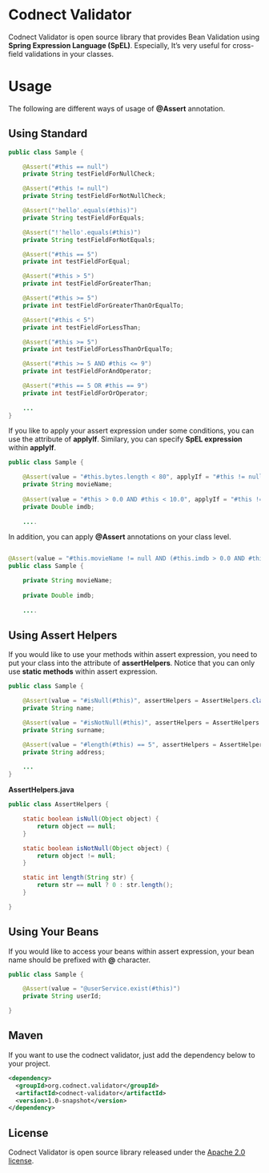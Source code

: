 # Codnect Validator
Codnect Validator is open source library that provides Bean Validation using **Spring Expression Language (SpEL)**.
Especially, It’s  very useful for cross-field validations in your classes.

Usage
=====
The following are different ways of usage of **@Assert** annotation. 

Using Standard
--------------

```java
public class Sample {

    @Assert("#this == null")
    private String testFieldForNullCheck;

    @Assert("#this != null")
    private String testFieldForNotNullCheck;

    @Assert("'hello'.equals(#this)")
    private String testFieldForEquals;

    @Assert("!'hello'.equals(#this)")
    private String testFieldForNotEquals;

    @Assert("#this == 5")
    private int testFieldForEqual;

    @Assert("#this > 5")
    private int testFieldForGreaterThan;

    @Assert("#this >= 5")
    private int testFieldForGreaterThanOrEqualTo;

    @Assert("#this < 5")
    private int testFieldForLessThan;

    @Assert("#this >= 5")
    private int testFieldForLessThanOrEqualTo;

    @Assert("#this >= 5 AND #this <= 9")
    private int testFieldForAndOperator;

    @Assert("#this == 5 OR #this == 9")
    private int testFieldForOrOperator;
    
    ...
}
```
If you like to apply your assert expression under some conditions, you can use the attribute of **applyIf**. Similary, you can specify **SpEL expression** within **applyIf**.

```java
public class Sample {

    @Assert(value = "#this.bytes.length < 80", applyIf = "#this != null")
    private String movieName;
    
    @Assert(value = "#this > 0.0 AND #this < 10.0", applyIf = "#this != null")
    private Double imdb;
    
    ....
```
In addition, you can apply **@Assert** annotations on your class level.

```java

@Assert(value = "#this.movieName != null AND (#this.imdb > 0.0 AND #this.imdb < 10.0)")
public class Sample {

    private String movieName;
    
    private Double imdb;
    
    ....
```
Using Assert Helpers
--------------------
If you would like to use your methods within assert expression, you need to put your class into the attribute of **assertHelpers**.
Notice that you can only use **static methods** within assert expression.

```java
public class Sample {

    @Assert(value = "#isNull(#this)", assertHelpers = AssertHelpers.class)
    private String name;

    @Assert(value = "#isNotNull(#this)", assertHelpers = AssertHelpers.class)
    private String surname;

    @Assert(value = "#length(#this) == 5", assertHelpers = AssertHelpers.class)
    private String address;
    
    ...
}
```
**AssertHelpers.java**
```java
public class AssertHelpers {

    static boolean isNull(Object object) {
        return object == null;
    }

    static boolean isNotNull(Object object) {
        return object != null;
    }

    static int length(String str) {
        return str == null ? 0 : str.length();
    }

}
```
Using Your Beans
--------------------
If you would like to access your beans within assert expression, your bean name should be prefixed with **@** character. 

```java
public class Sample {

    @Assert(value = "@userService.exist(#this)")
    private String userId;

}
```

Maven
-----
If you want to use the codnect validator, just add the dependency below to your project.
```xml
<dependency>
  <groupId>org.codnect.validator</groupId>
  <artifactId>codnect-validator</artifactId>
  <version>1.0-snapshot</version>
</dependency>
```

License
-------
Codnect Validator is open source library released under the [Apache 2.0 license](https://www.apache.org/licenses/LICENSE-2.0.html).
